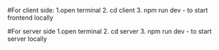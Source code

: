 #For client side:
1.open terminal
2. cd client
3. npm run dev - to start frontend locally

#For server side
1.open terminal
2. cd server
3. npm run dev - to start server locally
